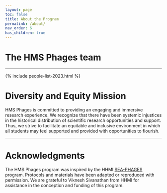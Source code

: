 ```yaml
---
layout: page
toc: false
title: About the Program
permalink: /about/
nav_order: 6
has_children: true
---
```


# The HMS Phages team

---

{% include people-list-2023.html %}

# Diversity and Equity Mission

HMS Phages is committed to providing an engaging and immersive research experience. We recognize that there have been systemic injustices in the historical distribution of scientific research opportunities and support. Thus, we strive to facilitate an equitable and inclusive environment in which all students may feel supported and provided with opportunities to flourish.

---

# Acknowledgments

The HMS Phages program was inspired by the HHMI [SEA-PHAGES](https://seaphages.org/) program. Protocols and materials have been adapted or reproduced with permission. We are grateful to Viknesh Sivanathan from HHMI for assistance in the conception and funding of this program.
